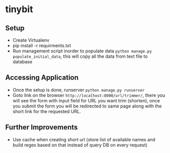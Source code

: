 tinybit
=======
Setup
-----
* Create Virtualenv
* pip install -r requirments.txt
* Run management script inorder to populate data ```python manage.py populate_initial_data```, this will copy all the data from text file to database

Accessing Application
---------------------
* Once the setup is done, runserver ```python manage.py runserver```
* Goto link on the browser ```http://localhost:8000/url/trimmer/```, there you will see the form with input field for URL you want trim (shorten), once you submit the form you will be redirected to same page along with the short link for the requested URL.


Further Improvements
--------------------
* Use cache when creating short url (store list of available names and build regex based on that instead of query DB on every request)
